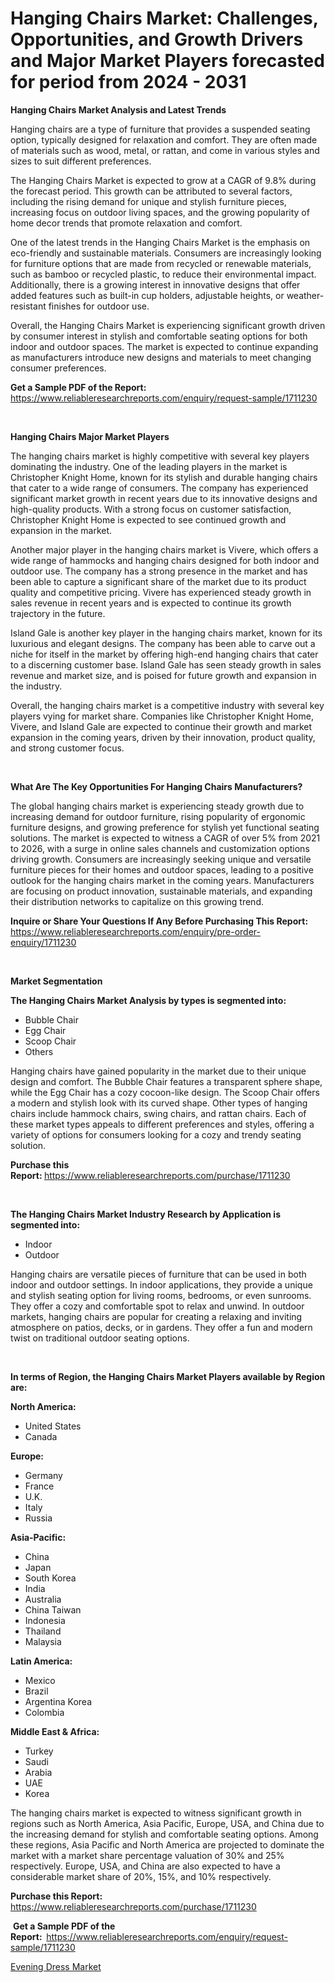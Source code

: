 <p><h1>Hanging Chairs Market: Challenges, Opportunities, and Growth Drivers and Major Market Players forecasted for period from 2024 - 2031</h1></p><p><strong>Hanging Chairs Market Analysis and Latest Trends</strong></p>
<p><p>Hanging chairs are a type of furniture that provides a suspended seating option, typically designed for relaxation and comfort. They are often made of materials such as wood, metal, or rattan, and come in various styles and sizes to suit different preferences.</p><p>The Hanging Chairs Market is expected to grow at a CAGR of 9.8% during the forecast period. This growth can be attributed to several factors, including the rising demand for unique and stylish furniture pieces, increasing focus on outdoor living spaces, and the growing popularity of home decor trends that promote relaxation and comfort.</p><p>One of the latest trends in the Hanging Chairs Market is the emphasis on eco-friendly and sustainable materials. Consumers are increasingly looking for furniture options that are made from recycled or renewable materials, such as bamboo or recycled plastic, to reduce their environmental impact. Additionally, there is a growing interest in innovative designs that offer added features such as built-in cup holders, adjustable heights, or weather-resistant finishes for outdoor use.</p><p>Overall, the Hanging Chairs Market is experiencing significant growth driven by consumer interest in stylish and comfortable seating options for both indoor and outdoor spaces. The market is expected to continue expanding as manufacturers introduce new designs and materials to meet changing consumer preferences.</p></p>
<p><strong>Get a Sample PDF of the Report:&nbsp;</strong> <a href="https://www.reliableresearchreports.com/enquiry/request-sample/1711230">https://www.reliableresearchreports.com/enquiry/request-sample/1711230</a></p>
<p>&nbsp;</p>
<p><strong>Hanging Chairs Major Market Players</strong></p>
<p><p>The hanging chairs market is highly competitive with several key players dominating the industry. One of the leading players in the market is Christopher Knight Home, known for its stylish and durable hanging chairs that cater to a wide range of consumers. The company has experienced significant market growth in recent years due to its innovative designs and high-quality products. With a strong focus on customer satisfaction, Christopher Knight Home is expected to see continued growth and expansion in the market.</p><p>Another major player in the hanging chairs market is Vivere, which offers a wide range of hammocks and hanging chairs designed for both indoor and outdoor use. The company has a strong presence in the market and has been able to capture a significant share of the market due to its product quality and competitive pricing. Vivere has experienced steady growth in sales revenue in recent years and is expected to continue its growth trajectory in the future.</p><p>Island Gale is another key player in the hanging chairs market, known for its luxurious and elegant designs. The company has been able to carve out a niche for itself in the market by offering high-end hanging chairs that cater to a discerning customer base. Island Gale has seen steady growth in sales revenue and market size, and is poised for future growth and expansion in the industry.</p><p>Overall, the hanging chairs market is a competitive industry with several key players vying for market share. Companies like Christopher Knight Home, Vivere, and Island Gale are expected to continue their growth and market expansion in the coming years, driven by their innovation, product quality, and strong customer focus.</p></p>
<p>&nbsp;</p>
<p><strong>What Are The Key Opportunities For Hanging Chairs Manufacturers?</strong></p>
<p><p>The global hanging chairs market is experiencing steady growth due to increasing demand for outdoor furniture, rising popularity of ergonomic furniture designs, and growing preference for stylish yet functional seating solutions. The market is expected to witness a CAGR of over 5% from 2021 to 2026, with a surge in online sales channels and customization options driving growth. Consumers are increasingly seeking unique and versatile furniture pieces for their homes and outdoor spaces, leading to a positive outlook for the hanging chairs market in the coming years. Manufacturers are focusing on product innovation, sustainable materials, and expanding their distribution networks to capitalize on this growing trend.</p></p>
<p><strong>Inquire or Share Your Questions If Any Before Purchasing This Report:</strong> <a href="https://www.reliableresearchreports.com/enquiry/pre-order-enquiry/1711230">https://www.reliableresearchreports.com/enquiry/pre-order-enquiry/1711230</a></p>
<p>&nbsp;</p>
<p><strong>Market Segmentation</strong></p>
<p><strong>The Hanging Chairs Market Analysis by types is segmented into:</strong></p>
<p><ul><li>Bubble Chair</li><li>Egg Chair</li><li>Scoop Chair</li><li>Others</li></ul></p>
<p><p>Hanging chairs have gained popularity in the market due to their unique design and comfort. The Bubble Chair features a transparent sphere shape, while the Egg Chair has a cozy cocoon-like design. The Scoop Chair offers a modern and stylish look with its curved shape. Other types of hanging chairs include hammock chairs, swing chairs, and rattan chairs. Each of these market types appeals to different preferences and styles, offering a variety of options for consumers looking for a cozy and trendy seating solution.</p></p>
<p><strong>Purchase this Report:&nbsp;</strong><a href="https://www.reliableresearchreports.com/purchase/1711230">https://www.reliableresearchreports.com/purchase/1711230</a></p>
<p>&nbsp;</p>
<p><strong>The Hanging Chairs Market Industry Research by Application is segmented into:</strong></p>
<p><ul><li>Indoor</li><li>Outdoor</li></ul></p>
<p><p>Hanging chairs are versatile pieces of furniture that can be used in both indoor and outdoor settings. In indoor applications, they provide a unique and stylish seating option for living rooms, bedrooms, or even sunrooms. They offer a cozy and comfortable spot to relax and unwind. In outdoor markets, hanging chairs are popular for creating a relaxing and inviting atmosphere on patios, decks, or in gardens. They offer a fun and modern twist on traditional outdoor seating options.</p></p>
<p>&nbsp;</p>
<p><strong>In terms of Region, the Hanging Chairs Market Players available by Region are:</strong></p>
<p>
    <p> <strong> North America: </strong>
        <ul>
            <li>United States</li>
            <li>Canada</li>
        </ul>
        </p> 
    <p> <strong> Europe: </strong>
        <ul>
            <li>Germany</li>
            <li>France</li>
            <li>U.K.</li>
            <li>Italy</li>
            <li>Russia</li>
        </ul>
        </p> 
    <p> <strong> Asia-Pacific: </strong>
        <ul>
            <li>China</li>
            <li>Japan</li>
            <li>South Korea</li>
            <li>India</li>
            <li>Australia</li>
            <li>China Taiwan</li>
            <li>Indonesia</li>
            <li>Thailand</li>
            <li>Malaysia</li>
        </ul>
        </p> 
    <p> <strong> Latin America: </strong>
        <ul>
            <li>Mexico</li>
            <li>Brazil</li>
            <li>Argentina Korea</li>
            <li>Colombia</li>
        </ul>
        </p> 
    <p> <strong> Middle East & Africa: </strong>
        <ul>
            <li>Turkey</li>
            <li>Saudi</li>
            <li>Arabia</li>
            <li>UAE</li>
            <li>Korea</li>
        </ul>
    </p>
    </p>
<p><p>The hanging chairs market is expected to witness significant growth in regions such as North America, Asia Pacific, Europe, USA, and China due to the increasing demand for stylish and comfortable seating options. Among these regions, Asia Pacific and North America are projected to dominate the market with a market share percentage valuation of 30% and 25% respectively. Europe, USA, and China are also expected to have a considerable market share of 20%, 15%, and 10% respectively.</p></p>
<p><strong>Purchase this Report: </strong><a href="https://www.reliableresearchreports.com/purchase/1711230">https://www.reliableresearchreports.com/purchase/1711230</a></p>
<p>&nbsp;<strong>Get a Sample PDF of the Report:&nbsp;&nbsp;</strong><a href="https://www.reliableresearchreports.com/enquiry/request-sample/1711230">https://www.reliableresearchreports.com/enquiry/request-sample/1711230</a></p>
<p><strong></strong></p>
<p><p><a href="https://github.com/nicholepatriciadoylenwnrjr0/Market-Research-Report-List-1/blob/main/evening-dress-market.md">Evening Dress Market</a></p></p>